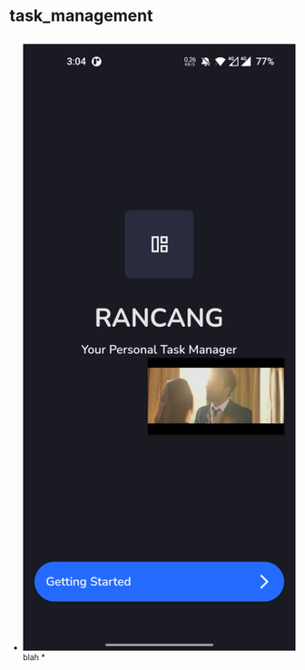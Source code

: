 # task_management

||||
|:-------------------------:|:-------------------------:|:-------------------------:|
* <img width="1604" src="https://github.com/RoySujon/task_management/blob/master/flutter_01.png">  blah *
